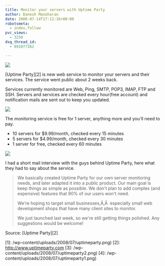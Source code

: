 ```yaml
---
title: Monitor your servers with Uptime Party
author: Danesh Manoharan
date: 2008-07-14T17:12:16+00:00
robotsmeta:
  - index,follow
pvc_views:
  - 3250
dsq_thread_id:
  - 891077382

---
```

![](/wp-content/uploads/2008/07/uptimeparty.png)

[Uptime Party][2] is new web service to monitor your servers and their services. The service went public about 2 weeks back.

Services currently monitored are Web, Ping, SMTP, POP3, IMAP, FTP and SSH. Servers and services are checked every hour(free account) and notification mails are sent out to keep you updated.

<!--more-->

![](/wp-content/uploads/2008/07/uptimeparty2.png)

The monitoring service is free for 1 server, anything more and you'll need to pay.

  * 10 servers for $9.99/month, checked every 15 minutes
  * 5 servers for $4.99/month, checked every 30 minutes
  * 1 server for free, checked every 60 minutes

![](/wp-content/uploads/2008/07/uptimeparty1.png)

I had a short mail interview with the guys behind Uptime Party, here what they had to say about the service.

> We basically created Uptime Party for our own server monitoring needs, and later adapted it into a public product. Our main goal is keep things as simple as possible. We don't plan to add complex (and expensive) features that 90% of our users won't need.
> 
> We're hoping to target small businesses,Ã‚Â  especially small web development shops that have many client sites to monitor.
> 
> We just launched last week, so we're still getting things polished. Any suggestions would be welcome!

Source: [Uptime Party][2]

 [1]: /wp-content/uploads/2008/07/uptimeparty.png)
 [2]: http://www.uptimeparty.com
 [3]: /wp-content/uploads/2008/07/uptimeparty2.png)
 [4]: /wp-content/uploads/2008/07/uptimeparty1.png)